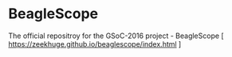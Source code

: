 # BeagleScope
The official repositroy for the GSoC-2016 project - BeagleScope [ https://zeekhuge.github.io/beaglescope/index.html ] 
